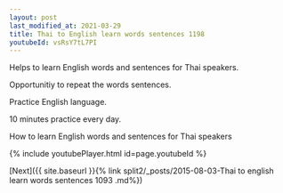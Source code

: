 ```yaml
---
layout: post
last_modified_at: 2021-03-29
title: Thai to English learn words sentences 1198 
youtubeId: vsRsY7tL7PI
---
```

 
 
Helps to learn English words and sentences for Thai speakers.

Opportunitiy to repeat the words sentences. 

Practice English language. 
 
10 minutes practice every day. 
 
How to learn English words and sentences for Thai speakers 
 
{% include youtubePlayer.html id=page.youtubeId %}
 
 
[Next]({{ site.baseurl }}{% link  split2/_posts/2015-08-03-Thai to english learn words sentences 1093 .md%})
 
